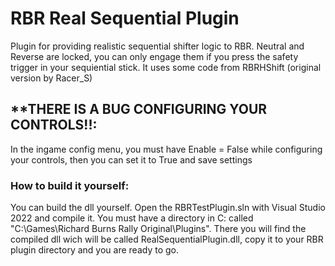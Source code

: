 # RBR Real Sequential Plugin
Plugin for providing realistic sequential shifter logic to RBR. Neutral and Reverse are locked, you can only engage them if you press the safety trigger in your sequiential stick.
It uses some code from RBRHShift (original version by Racer_S)

## **THERE IS A BUG CONFIGURING YOUR CONTROLS!!: 
In the ingame config menu, you must have Enable = False while configuring your controls, then you can set it to True and save settings

### How to build it yourself:

You can build the dll yourself. Open the RBRTestPlugin.sln with Visual Studio 2022 and compile it. You must have a directory in C: called "C:\Games\Richard Burns Rally Original\Plugins\". There you will find the compiled dll wich will be called RealSequentialPlugin.dll, copy it to your RBR plugin directory and you are ready to go.
